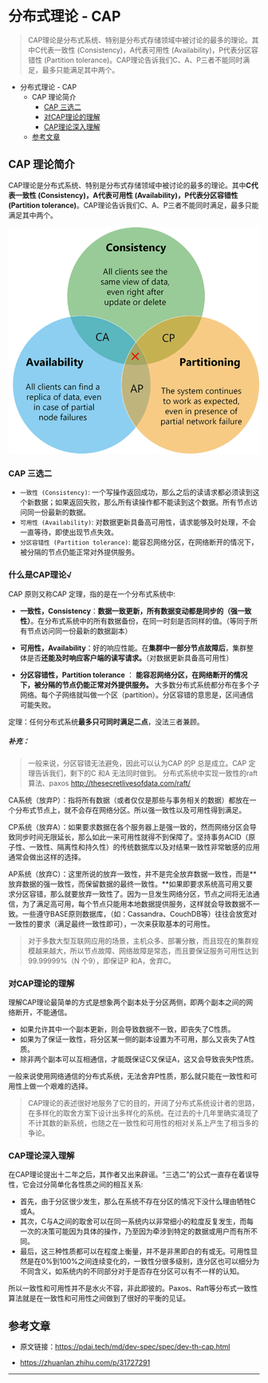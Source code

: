 # 分布式理论 - CAP

> CAP理论是分布式系统、特别是分布式存储领域中被讨论的最多的理论。其中C代表一致性 (Consistency)，A代表可用性 (Availability)，P代表分区容错性 (Partition tolerance)。CAP理论告诉我们C、A、P三者不能同时满足，最多只能满足其中两个。 

- 分布式理论 - CAP
  - CAP 理论简介
    - [CAP 三选二](#cap-三选二)
    - [对CAP理论的理解](#对cap理论的理解)
    - [CAP理论深入理解](#cap理论深入理解)
  - [参考文章](#参考文章)

##  CAP 理论简介

CAP理论是分布式系统、特别是分布式存储领域中被讨论的最多的理论。其中**C代表一致性 (Consistency)，A代表可用性 (Availability)，P代表分区容错性 (Partition tolerance)**。CAP理论告诉我们C、A、P三者不能同时满足，最多只能满足其中两个。

![img](img/img_%E5%88%86%E5%B8%83%E5%BC%8F%E7%90%86%E8%AE%BA%20-%20CAP/arch-cap-1.png)

###  CAP 三选二

- `一致性 (Consistency)`: 一个写操作返回成功，那么之后的读请求都必须读到这个新数据；如果返回失败，那么所有读操作都不能读到这个数据。所有节点访问同一份最新的数据。
- `可用性 (Availability)`: 对数据更新具备高可用性，请求能够及时处理，不会一直等待，即使出现节点失效。
- `分区容错性 (Partition tolerance)`: 能容忍网络分区，在网络断开的情况下，被分隔的节点仍能正常对外提供服务。

### 什么是CAP理论√

CAP 原则又称CAP 定理，指的是在一个分布式系统中:

- **一致性，Consistency**：**数据一致更新，所有数据变动都是同步的（强一致性）**。在分布式系统中的所有数据备份，在同一时刻是否同样的值。（等同于所有节点访问同一份最新的数据副本）

- **可用性，Availability**：好的响应性能。在**集群中一部分节点故障后**，集群整体是否**还能及时响应客户端的读写请求。**（对数据更新具备高可用性）

- **分区容错性，Partition tolerance** ： **能容忍网络分区，在网络断开的情况下，被分隔的节点仍能正常对外提供服务。** 大多数分布式系统都分布在多个子网络。每个子网络就叫做一个区（partition）。分区容错的意思是，区间通信可能失败。

定理：任何分布式系统**最多只可同时满足二点**，没法三者兼顾。



##### 补充：

> 一般来说，分区容错无法避免，因此可以认为CAP 的P 总是成立。CAP 定理告诉我们，剩下的C 和A 无法同时做到。
> 分布式系统中实现一致性的raft 算法、paxos
> http://thesecretlivesofdata.com/raft/

CA系统（放弃P）：指将所有数据（或者仅仅是那些与事务相关的数据）都放在一个分布式节点上，就不会存在网络分区。所以强一致性以及可用性得到满足。

CP系统（放弃A）：如果要求数据在各个服务器上是强一致的，然而网络分区会导致同步时间无限延长，那么如此一来可用性就得不到保障了。坚持事务ACID（原子性、一致性、隔离性和持久性）的传统数据库以及对结果一致性非常敏感的应用通常会做出这样的选择。

AP系统（放弃C）：这里所说的放弃一致性，并不是完全放弃数据一致性，而是**放弃数据的强一致性，而保留数据的最终一致性。**如果即要求系统高可用又要求分区容错，那么就要放弃一致性了。因为一旦发生网络分区，节点之间将无法通信，为了满足高可用，每个节点只能用本地数据提供服务，这样就会导致数据不一致。一些遵守BASE原则数据库，（如：Cassandra、CouchDB等）往往会放宽对一致性的要求（满足最终一致性即可），一次来获取基本的可用性。

> 对于多数大型互联网应用的场景，主机众多、部署分散，而且现在的集群规模越来越大，所以节点故障、网络故障是常态，而且要保证服务可用性达到99.99999%（N 个9），即保证P 和A，舍弃C。

###  对CAP理论的理解

理解CAP理论最简单的方式是想象两个副本处于分区两侧，即两个副本之间的网络断开，不能通信。

- 如果允许其中一个副本更新，则会导致数据不一致，即丧失了C性质。
- 如果为了保证一致性，将分区某一侧的副本设置为不可用，那么又丧失了A性质。
- 除非两个副本可以互相通信，才能既保证C又保证A，这又会导致丧失P性质。

一般来说使用网络通信的分布式系统，无法舍弃P性质，那么就只能在一致性和可用性上做一个艰难的选择。

> CAP理论的表述很好地服务了它的目的，开阔了分布式系统设计者的思路，在多样化的取舍方案下设计出多样化的系统。在过去的十几年里确实涌现了不计其数的新系统，也随之在一致性和可用性的相对关系上产生了相当多的争论。

###  CAP理论深入理解

在CAP理论提出十二年之后，其作者又出来辟谣。“三选二”的公式一直存在着误导性，它会过分简单化各性质之间的相互关系:

- 首先，由于分区很少发生，那么在系统不存在分区的情况下没什么理由牺牲C或A。
- 其次，C与A之间的取舍可以在同一系统内以非常细小的粒度反复发生，而每一次的决策可能因为具体的操作，乃至因为牵涉到特定的数据或用户而有所不同。
- 最后，这三种性质都可以在程度上衡量，并不是非黑即白的有或无。可用性显然是在0%到100%之间连续变化的，一致性分很多级别，连分区也可以细分为不同含义，如系统内的不同部分对于是否存在分区可以有不一样的认知。

所以一致性和可用性并不是水火不容，非此即彼的。Paxos、Raft等分布式一致性算法就是在一致性和可用性之间做到了很好的平衡的见证。

##  参考文章

-  原文链接：https://pdai.tech/md/dev-spec/spec/dev-th-cap.html

- https://zhuanlan.zhihu.com/p/31727291

------

